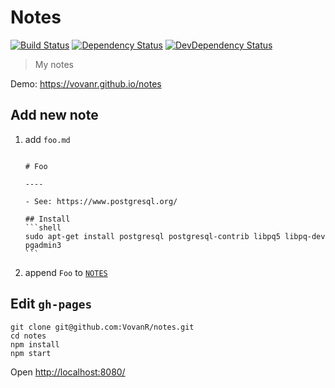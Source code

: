 # Notes

[![Build Status][travis-image]][travis-url]
[![Dependency Status][depstat-image]][depstat-url]
[![DevDependency Status][depstat-dev-image]][depstat-dev-url]

> My notes

Demo: https://vovanr.github.io/notes

## Add new note
1. add `foo.md`
   <pre lang="md"><code>
   # Foo
  
   ----
  
   - See: https://www.postgresql.org/
  
   ## Install
   ```shell
   sudo apt-get install postgresql postgresql-contrib libpq5 libpq-dev pgadmin3
   ```
   </code></pre>

1. append `Foo` to [`NOTES`](https://github.com/VovanR/notes/blob/master/app/js/constants.js#L2)

## Edit `gh-pages`
```shell
git clone git@github.com:VovanR/notes.git
cd notes
npm install
npm start
```
Open [http://localhost:8080/](http://localhost:8080/)

[travis-url]: https://travis-ci.org/VovanR/notes
[travis-image]: https://img.shields.io/travis/VovanR/notes.svg?style=flat-square

[depstat-url]: https://david-dm.org/VovanR/notes
[depstat-image]: https://david-dm.org/VovanR/notes.svg?style=flat-square

[depstat-dev-url]: https://david-dm.org/VovanR/notes
[depstat-dev-image]: https://david-dm.org/VovanR/notes/dev-status.svg?style=flat-square
